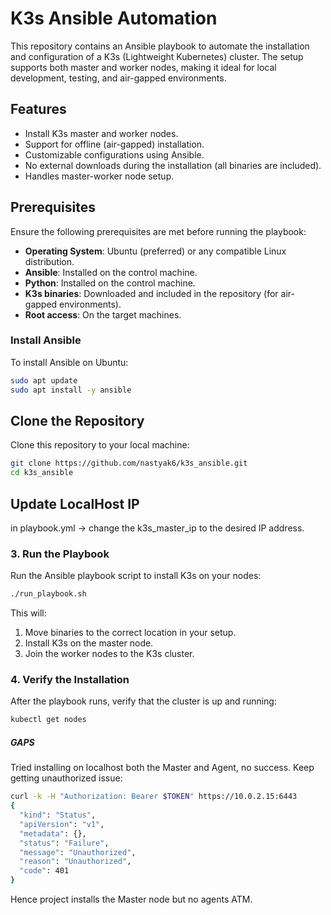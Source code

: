 # K3s Ansible Automation

This repository contains an Ansible playbook to automate the installation and configuration of a K3s (Lightweight Kubernetes) cluster. The setup supports both master and worker nodes, making it ideal for local development, testing, and air-gapped environments.

## Features

- Install K3s master and worker nodes.
- Support for offline (air-gapped) installation.
- Customizable configurations using Ansible.
- No external downloads during the installation (all binaries are included).
- Handles master-worker node setup.

## Prerequisites

Ensure the following prerequisites are met before running the playbook:

- **Operating System**: Ubuntu (preferred) or any compatible Linux distribution.
- **Ansible**: Installed on the control machine.
- **Python**: Installed on the control machine.
- **K3s binaries**: Downloaded and included in the repository (for air-gapped environments).
- **Root access**: On the target machines.

### Install Ansible

To install Ansible on Ubuntu:

```bash
sudo apt update
sudo apt install -y ansible
```

## Clone the Repository

Clone this repository to your local machine:

```bash
git clone https://github.com/nastyak6/k3s_ansible.git
cd k3s_ansible
```

## Update LocalHost IP
in playbook.yml -> change the k3s_master_ip to the desired IP address.

### 3. Run the Playbook

Run the Ansible playbook script to install K3s on your nodes:

```bash
./run_playbook.sh
```

This will:
1. Move binaries to the correct location in your setup.
2. Install K3s on the master node.
3. Join the worker nodes to the K3s cluster.

### 4. Verify the Installation

After the playbook runs, verify that the cluster is up and running:

```bash
kubectl get nodes
```


##### GAPS
Tried installing on localhost both the Master and Agent, no success. 
Keep getting unauthorized issue:

```bash
curl -k -H "Authorization: Bearer $TOKEN" https://10.0.2.15:6443
{
  "kind": "Status",
  "apiVersion": "v1",
  "metadata": {},
  "status": "Failure",
  "message": "Unauthorized",
  "reason": "Unauthorized",
  "code": 401
}
```
Hence project installs the Master node but no agents ATM.
